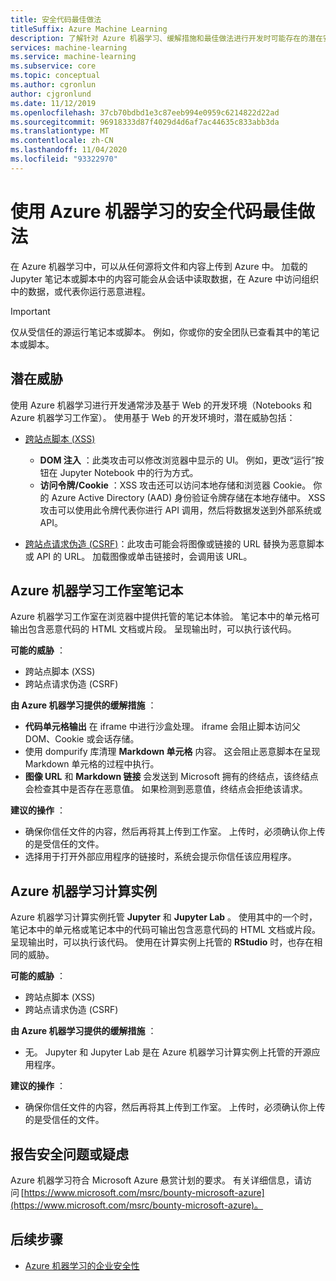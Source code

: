 ```yaml
---
title: 安全代码最佳做法
titleSuffix: Azure Machine Learning
description: 了解针对 Azure 机器学习、缓解措施和最佳做法进行开发时可能存在的潜在安全威胁。
services: machine-learning
ms.service: machine-learning
ms.subservice: core
ms.topic: conceptual
ms.author: cgronlun
author: cjgronlund
ms.date: 11/12/2019
ms.openlocfilehash: 37cb70bdbd1e3c87eeb994e0959c6214822d22ad
ms.sourcegitcommit: 96918333d87f4029d4d6af7ac44635c833abb3da
ms.translationtype: MT
ms.contentlocale: zh-CN
ms.lasthandoff: 11/04/2020
ms.locfileid: "93322970"
---
```

# <a name="secure-code-best-practices-with-azure-machine-learning"></a>使用 Azure 机器学习的安全代码最佳做法

在 Azure 机器学习中，可以从任何源将文件和内容上传到 Azure 中。 加载的 Jupyter 笔记本或脚本中的内容可能会从会话中读取数据，在 Azure 中访问组织中的数据，或代表你运行恶意进程。

> [!IMPORTANT]
> 仅从受信任的源运行笔记本或脚本。 例如，你或你的安全团队已查看其中的笔记本或脚本。

## <a name="potential-threats"></a>潜在威胁

使用 Azure 机器学习进行开发通常涉及基于 Web 的开发环境（Notebooks 和 Azure 机器学习工作室）。 使用基于 Web 的开发环境时，潜在威胁包括：

* [跨站点脚本 (XSS)](https://owasp.org/www-community/attacks/xss/)

    * __DOM 注入__ ：此类攻击可以修改浏览器中显示的 UI。 例如，更改“运行”按钮在 Jupyter Notebook 中的行为方式。
    * __访问令牌/Cookie__ ：XSS 攻击还可以访问本地存储和浏览器 Cookie。 你的 Azure Active Directory (AAD) 身份验证令牌存储在本地存储中。 XSS 攻击可以使用此令牌代表你进行 API 调用，然后将数据发送到外部系统或 API。

* [跨站点请求伪造 (CSRF)](https://owasp.org/www-community/attacks/csrf)：此攻击可能会将图像或链接的 URL 替换为恶意脚本或 API 的 URL。 加载图像或单击链接时，会调用该 URL。

## <a name="azure-ml-studio-notebooks"></a>Azure 机器学习工作室笔记本

Azure 机器学习工作室在浏览器中提供托管的笔记本体验。 笔记本中的单元格可输出包含恶意代码的 HTML 文档或片段。  呈现输出时，可以执行该代码。

__可能的威胁__ ：
* 跨站点脚本 (XSS)
* 跨站点请求伪造 (CSRF)

__由 Azure 机器学习提供的缓解措施__ ：
* __代码单元格输出__ 在 iframe 中进行沙盒处理。 iframe 会阻止脚本访问父 DOM、Cookie 或会话存储。
* 使用 dompurify 库清理 __Markdown 单元格__ 内容。 这会阻止恶意脚本在呈现 Markdown 单元格的过程中执行。
* __图像 URL__ 和 __Markdown 链接__ 会发送到 Microsoft 拥有的终结点，该终结点会检查其中是否存在恶意值。 如果检测到恶意值，终结点会拒绝该请求。

__建议的操作__ ：
* 确保你信任文件的内容，然后再将其上传到工作室。 上传时，必须确认你上传的是受信任的文件。
* 选择用于打开外部应用程序的链接时，系统会提示你信任该应用程序。

## <a name="azure-ml-compute-instance"></a>Azure 机器学习计算实例

Azure 机器学习计算实例托管 __Jupyter__ 和 __Jupyter Lab__ 。 使用其中的一个时，笔记本中的单元格或笔记本中的代码可输出包含恶意代码的 HTML 文档或片段。 呈现输出时，可以执行该代码。 使用在计算实例上托管的 __RStudio__ 时，也存在相同的威胁。

__可能的威胁__ ：
* 跨站点脚本 (XSS)
* 跨站点请求伪造 (CSRF)

__由 Azure 机器学习提供的缓解措施__ ：
* 无。 Jupyter 和 Jupyter Lab 是在 Azure 机器学习计算实例上托管的开源应用程序。

__建议的操作__ ：
* 确保你信任文件的内容，然后再将其上传到工作室。 上传时，必须确认你上传的是受信任的文件。

## <a name="report-security-issues-or-concerns"></a>报告安全问题或疑虑 

Azure 机器学习符合 Microsoft Azure 悬赏计划的要求。 有关详细信息，请访问 [https://www.microsoft.com/msrc/bounty-microsoft-azure](https://www.microsoft.com/msrc/bounty-microsoft-azure)。

## <a name="next-steps"></a>后续步骤

* [Azure 机器学习的企业安全性](concept-enterprise-security.md)
